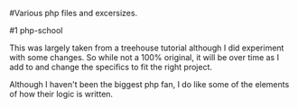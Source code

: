 #Various php files and excersizes.

#1 php-school

This was largely taken from a treehouse tutorial although I did experiment with some changes. So while not a 100% original, it will be over time as I add to and change the specifics to fit the right project.

Although I haven't been the biggest php fan, I do like some of the elements of how their logic is written.
